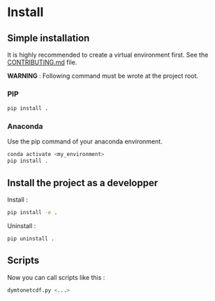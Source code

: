 # Install

## Simple installation

It is highly recommended to create a virtual environment first. See the [CONTRIBUTING.md](./CONTRIBUTING.md) file.

**WARNING** : Following command must be wrote at the project root.

### PIP

```bash
pip install .
```

### Anaconda

Use the pip command of your anaconda environment.

```bash
conda activate <my_environment>
pip install .
```

## Install the project as a developper

Install :

```bash
pip install -e .
```

Uninstall :

```bash
pip uninstall .
```

## Scripts

Now you can call scripts like this :

```bash
dymtonetcdf.py <...>
```
